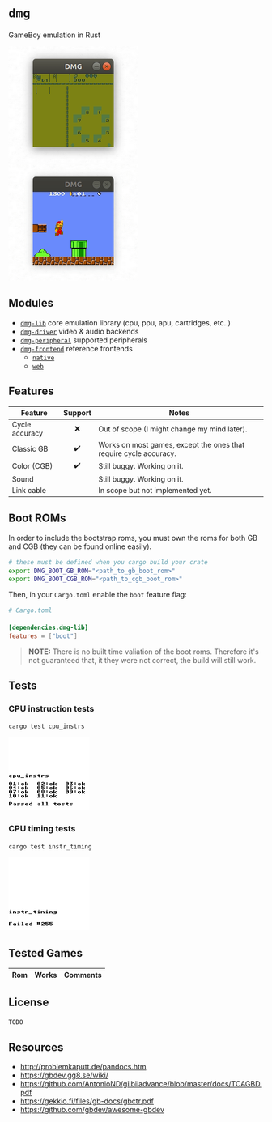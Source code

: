 # `dmg`

GameBoy emulation in Rust

![](assets/zelda.gif)
![](assets/mario.gif)

## Modules

- [`dmg-lib`](dmg-lib) core emulation library (cpu, ppu, apu, cartridges, etc..)
- [`dmg-driver`](dmg-driver) video & audio backends
- [`dmg-peripheral`](dmg-peripheral) supported peripherals
- [`dmg-frontend`](dmg-frontend) reference frontends
    - [`native`](dmg-frontend/native)
    - [`web`](dmg-frontend/web)

    
## Features

| Feature | Support | Notes
| --- | :-----: | ---
| Cycle accuracy | ❌ | Out of scope (I might change my mind later).
| Classic GB | ✔️ | Works on most games, except the ones that require cycle accuracy.
| Color (CGB) | ✔️ | Still buggy. Working on it.
| Sound | | Still buggy. Working on it.
| Link cable | | In scope but not implemented yet.

## Boot ROMs

In order to include the bootstrap roms, you must own the roms for both GB and CGB (they can be found online easily).

```bash
# these must be defined when you cargo build your crate
export DMG_BOOT_GB_ROM="<path_to_gb_boot_rom>"
export DMG_BOOT_CGB_ROM="<path_to_cgb_boot_rom>"
```

Then, in your `Cargo.toml` enable the `boot` feature flag:

```toml
# Cargo.toml

[dependencies.dmg-lib]
features = ["boot"]
```

> **NOTE:** There is no built time valiation of the boot roms. Therefore it's not guaranteed that, it they were not correct, the build will still work.

## Tests

### CPU instruction tests

```bash
cargo test cpu_instrs
```

![](assets/cpu_instrs.png)

### CPU timing tests

```bash
cargo test instr_timing
```

![](assets/instr_timing.png)

## Tested Games

| Rom | Works | Comments
| --- | ----- | ---

## License

`TODO`

## Resources

- http://problemkaputt.de/pandocs.htm
- https://gbdev.gg8.se/wiki/
- https://github.com/AntonioND/giibiiadvance/blob/master/docs/TCAGBD.pdf
- https://gekkio.fi/files/gb-docs/gbctr.pdf
- https://github.com/gbdev/awesome-gbdev
